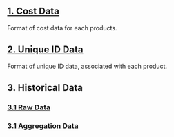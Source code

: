 ## [1. Cost Data](custom/cost.md)

Format of cost data for each products.

## [2. Unique ID Data](custom/uii.md)

Format of unique ID data, associated with each product.

## 3. Historical Data

### [3.1 Raw Data](custom/hist-raw.md)

### [3.1 Aggregation Data](custom/hist-agg.md)
